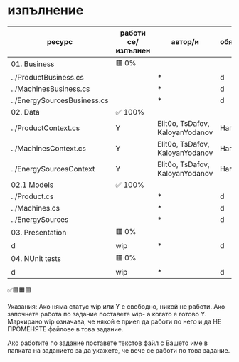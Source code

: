 # изпълнение

| ресурс | работи се/изпълнен | автор/и | обяснения |
| - | - |-| - |
| 01. Business | 🟥 0% |  |
|../ProductBusiness.cs| | * |d|
|../MachinesBusiness.cs|  | * |d|
|../EnergySourcesBusiness.cs|  | * |d|
| 02. Data| ✅ 100%|
|../ProductContext.cs | Y | Elit0o, TsDafov, KaloyanYodanov |Написани|
|../MachinesContext.cs | Y | Elit0o, TsDafov, KaloyanYodanov |Написани|
|../EnergySourcesContext | Y | Elit0o, TsDafov, KaloyanYodanov |Написани|
| 02.1 Models| ✅ 100%|
|../Product.cs | | * |d|
|../Machines.cs|  | * |d|
|../EnergySources|  | * |d|
| 03. Presentation | 🟥 0%|
|d| wip | * |d|
| 04. NUnit tests | 🟥 0%|
|d| wip | * |d|
✅🟩🟧🟥

Указания:
Ако няма статус wip или Y е свободно, никой не работи.
Ако започнете работа по задание поставете wip- а когато е готово Y.
Маркирано wip означава, че някой е приел да работи по него и да НЕ ПРОМЕНЯТЕ файлове в това задание.

Ако работите по задание поставете текстов файл с Вашето име в папката на заданието за да укажете, че вече се работи по това задание.
